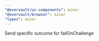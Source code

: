 ```yaml
---
"@evervault/ui-components": minor
"@evervault/browser": minor
"types": minor
---
```


Send specific outcome for failOnChallenge
